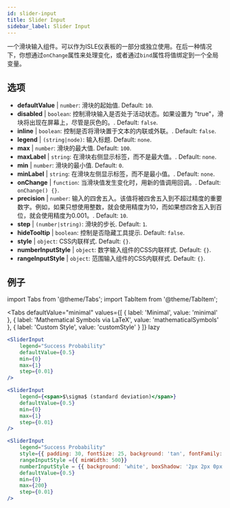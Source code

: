 ```yaml
---
id: slider-input
title: Slider Input
sidebar_label: Slider Input
---
```


一个滑块输入组件。可以作为ISLE仪表板的一部分或独立使用。在后一种情况下，你想通过`onChange`属性来处理变化，或者通过`bind`属性将值绑定到一个全局变量。

## 选项

* __defaultValue__ | `number`: 滑块的起始值. Default: `10`.
* __disabled__ | `boolean`: 控制滑块输入是否处于活动状态。如果设置为 "true"，滑块将出现在屏幕上，尽管是灰色的。. Default: `false`.
* __inline__ | `boolean`: 控制是否将滑块置于文本的内联或外联。. Default: `false`.
* __legend__ | `(string|node)`: 输入标题. Default: `none`.
* __max__ | `number`: 滑块的最大值. Default: `100`.
* __maxLabel__ | `string`: 在滑块右侧显示标签，而不是最大值。. Default: `none`.
* __min__ | `number`: 滑块的最小值. Default: `0`.
* __minLabel__ | `string`: 在滑块左侧显示标签，而不是最小值。. Default: `none`.
* __onChange__ | `function`: 当滑块值发生变化时，用新的值调用回调。. Default: `onChange() {}`.
* __precision__ | `number`: 输入的四舍五入。该值将被四舍五入到不超过精度的重要数字。例如，如果只想使用整数，就会使用精度为10，而如果想四舍五入到百位，就会使用精度为0.001。. Default: `10`.
* __step__ | `(number|string)`: 滑块的步长. Default: `1`.
* __hideTooltip__ | `boolean`: 控制是否隐藏工具提示. Default: `false`.
* __style__ | `object`: CSS内联样式. Default: `{}`.
* __numberInputStyle__ | `object`: 数字输入组件的CSS内联样式. Default: `{}`.
* __rangeInputStyle__ | `object`: 范围输入组件的CSS内联样式. Default: `{}`.


## 例子

import Tabs from '@theme/Tabs';
import TabItem from '@theme/TabItem';

<Tabs
    defaultValue="minimal"
    values={[
        { label: 'Minimal', value: 'minimal' },
        { label: 'Mathematical Symbols via LaTeX', value: 'mathematicalSymbols' },
        { label: 'Custom Style', value: 'customStyle' }
    ]}
    lazy
>

<TabItem value="minimal">

```jsx live
<SliderInput
    legend="Success Probability"
    defaultValue={0.5}
    min={0}
    max={1}
    step={0.01}
/>
```

</TabItem>

<TabItem value="mathematicalSymbols">

```jsx live
<SliderInput
    legend={<span>$\sigma$ (standard deviation)</span>}
    defaultValue={0.5}
    min={0}
    max={1}
    step={0.01}
/>
```

</TabItem>

<TabItem value="customStyle">

```jsx live
<SliderInput
    legend="Success Probability"
    style={{ padding: 30, fontSize: 25, background: 'tan', fontFamily: 'Georgia'}}
    rangeInputStyle ={{ minWidth: 500}}
    numberInputStyle = {{ background: 'white', boxShadow: '2px 2px 0px black'}}
    defaultValue={0.5}
    min={0}
    max={200}
    step={0.01}
/>
```

</TabItem>

</Tabs>

